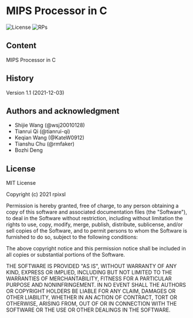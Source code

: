 # MIPS Processor in C

![License][License] ![RPs][RPs]


## Content
MIPS Processor in C  

## History


Version 1.1 (2021-12-03)


## Authors and acknowledgment
- Shijie Wang (@wsj20010128) 
- Tianrui Qi (@tianrui-qi) 
- Keqian Wang (@KateW0912) 
- Tianshu Chu (@rmfaker) 
- Bozhi Deng


## License

MIT License

Copyright (c) 2021 rpixsl

Permission is hereby granted, free of charge, to any person obtaining a copy
of this software and associated documentation files (the "Software"), to deal
in the Software without restriction, including without limitation the rights
to use, copy, modify, merge, publish, distribute, sublicense, and/or sell
copies of the Software, and to permit persons to whom the Software is
furnished to do so, subject to the following conditions:

The above copyright notice and this permission notice shall be included in all
copies or substantial portions of the Software.

THE SOFTWARE IS PROVIDED "AS IS", WITHOUT WARRANTY OF ANY KIND, EXPRESS OR
IMPLIED, INCLUDING BUT NOT LIMITED TO THE WARRANTIES OF MERCHANTABILITY,
FITNESS FOR A PARTICULAR PURPOSE AND NONINFRINGEMENT. IN NO EVENT SHALL THE
AUTHORS OR COPYRIGHT HOLDERS BE LIABLE FOR ANY CLAIM, DAMAGES OR OTHER
LIABILITY, WHETHER IN AN ACTION OF CONTRACT, TORT OR OTHERWISE, ARISING FROM,
OUT OF OR IN CONNECTION WITH THE SOFTWARE OR THE USE OR OTHER DEALINGS IN THE
SOFTWARE.


[License]: https://img.shields.io/badge/License-MIT-yellow.svg
[RPs]: https://img.shields.io/badge/PRs-welcome-brightgreen.svg?style=flat-square
